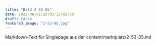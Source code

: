 ```yaml
---
title: "Bild 2-53-05"
date: 2022-08-01T20:03:12+02:00
draft: false
featured_image: "2-53-05.jpg"
---
```



Markdown-Text für Singlepage aus der content/marktplatz/2-53-05.md